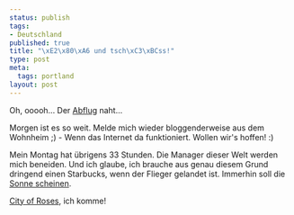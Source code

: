 ```yaml
--- 
status: publish
tags: 
- Deutschland
published: true
title: "\xE2\x80\xA6 und tsch\xC3\xBCss!"
type: post
meta: 
  tags: portland
layout: post
---
```

Oh, ooooh... Der <a href="http://fredericiana.de/archives/2005/05/13/go-west/">Abflug</a> naht...

Morgen ist es so weit. Melde mich wieder bloggenderweise aus dem Wohnheim ;) - Wenn das Internet da funktioniert. Wollen wir's hoffen! :)

Mein Montag hat übrigens 33 Stunden. Die Manager dieser Welt werden mich beneiden. Und ich glaube, ich brauche aus genau diesem Grund dringend einen Starbucks, wenn der Flieger gelandet ist. Immerhin soll die <a href="http://www.wrh.noaa.gov/total_forecast/index.php?wfo=pqr&zone=orz006&fire=orz604&county=orc051">Sonne scheinen</a>.

<a href="http://de.wikipedia.org/wiki/Portland_%28Oregon%29">City of Roses</a>, ich komme!
